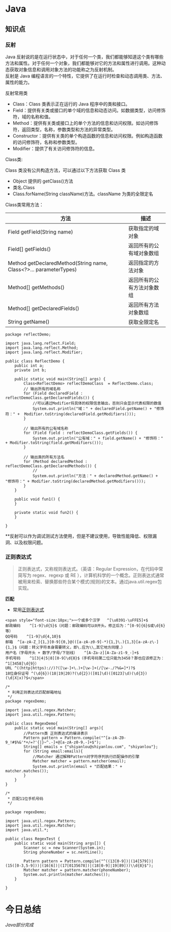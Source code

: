 # Java

## 知识点

### 反射
Java 反射说的是在运行状态中，对于任何一个类，我们都能够知道这个类有哪些方法和属性。对于任何一个对象，我们都能够对它的方法和属性进行调用。这种动态获取对象信息和调用对象方法的功能称之为反射机制。  
反射是 Java 编程语言的一个特性，它提供了在运行时检查和动态调用类、方法、属性的能力。  

反射常用类

- Class：Class 类表示正在运行的 Java 程序中的类和接口。
- Field：提供有关类或接口的单个域的信息和动态访问。如数据类型，访问修饰符，域的名称和值。
- Method：提供有关类或接口上的单个方法的信息和访问权限。如访问修饰符，返回类型，名称，参数类型和方法的异常类型。
- Constructor：提供有关类的单个构造函数的信息和访问权限。例如构造函数的访问修饰符，名称和参数类型。
- Modifier：提供了有关访问修饰符的信息。

Class类:

Class 类没有公共构造方法，可以通过以下方法获取 Class 类  
- Object 提供的 getClass()方法
- 类名.Class
- Class.forName(String className)方法。className 为类的全限定名

Class类常用方法：

|方法|	描述|
|--|--|
|Field getField(String name)	|获取指定的域对象|
|Field[] getFields()	|返回所有的公有域对象数组|
|Method getDeclaredMethod(String name, Class<?>... parameterTypes)	|返回指定的方法对象|
|Method[] getMethods()	|返回所有的公有方法对象数组|
|Method[] getDeclaredFields()	|返回所有方法对象数组|
|String getName()	|获取全限定名|


```
package reflectDemo;

import java.lang.reflect.Field;
import java.lang.reflect.Method;
import java.lang.reflect.Modifier;

public class ReflectDemo {
	public int a;
	private int b;
	
	public static void main(String[] args) {
		Class<ReflectDemo> reflectDemoClass  = ReflectDemo.class;
		// 输出所有的域名称
		for (Field declaredField : reflectDemoClass.getDeclaredFields()) {
			//可以通过Modifier将具体的权限信息输出，否则只会显示代表权限的数值
			System.out.println("域：" + declaredField.getName() + "修饰符：" +  Modifier.toString(declaredField.getModifiers()));
		}
		
		// 输出所有的公有域名称
		for (Field field : reflectDemoClass.getFields()) {
			System.out.println("公有域：" + field.getName() + "修饰符：" + Modifier.toString(field.getModifiers()));
		}
		
		// 输出类的所有方法名
		for (Method declaredMethod : reflectDemoClass.getDeclaredMethods()) {
			//
			System.out.println("方法：" + declaredMethod.getName() + "修饰符：" + Modifier.toString(declaredMethod.getModifiers()));
		}
	}
	
	public void fun1() {		
	}
	
	private static void fun2() {		
	}

}
```

**反射可以作为调试测试方法使用，但是不建议使用，导致性能降低、权限漏洞、以及权限问题。

### 正则表达式
> 正则表达式，又称规则表达式。（英语：Regular Expression，在代码中常简写为 regex、regexp 或 RE ），计算机科学的一个概念。正则表达式通常被用来检索、替换那些符合某个模式(规则)的文本。通过java.util.regex包实现。

**匹配**

- 常用[正则表达式](https://blog.csdn.net/qq_19865749/article/details/77478489)

```
<span style="font-size:18px;">一个或多个汉字	^[\u0391-\uFFE5]+$ 
邮政编码	^[1-9]\d{5}$（问题：邮政编码可以0开头。修正后为：^[0-9]{6}$或\d{6}等）
QQ号码	^[1-9]\d{4,10}$ 
邮箱	^[a-zA-Z_]{1,}[0-9]{0,}@(([a-zA-z0-9]-*){1,}\.){1,3}[a-zA-z\-]{1,}$（问题：转义字符本身需要转义，即\.应为\\,其它地方同理.）
用户名（字母开头 + 数字/字母/下划线）	^[A-Za-z][A-Za-z1-9_-]+$
手机号码	^1[3|4|5|8][0-9]\d{8}$（手机号码第二位只能为3458？那也应该修正为：^1[3458]\d{9}）
URL	^((http|https)://)?([\w-]+\.)+[\w-]+(/[\w-./?%&=]*)?$
18位身份证号	^(\d{6})(18|19|20)?(\d{2})([01]\d)([0123]\d)(\d{3})(\d|X|x)?$</span>
```

```
/*
 * 利用正则表达式匹配邮箱地址
 */
package regexDemo;

import java.util.regex.Matcher;
import java.util.regex.Pattern;

public class RegexDemo{
    public static void main(String[] args){
        //Pattern类 正则表达式的编译表示
        Pattern pattern = Pattern.compile("^[a-zA-Z0-9_!#$%&'*+/=?'{|}~^.-]+@[a-zA-z0-9.-]+$");
        String[] emails = {"shiyanlou@shiyanlou.com", "shiyanlou"};
        for (String email:emails){
            //Matcher 通过解释Pattern对字符序列执行匹配操作的引擎
            Matcher matcher = pattern.matcher(email);
            System.out.println(email + "匹配结果：" + matcher.matches());
        }
    }
}
```

```
/*
 * 匹配11位手机号码
 */

package regexDemo;

import java.util.regex.Pattern;
import java.util.regex.Matcher;
import java.util.*;

public class RegexTest {
	public static void main(String args[]) {
		Scanner sc = new Scanner(System.in);
		String phoneNumber = sc.nextLine();
		
		Pattern pattern = Pattern.compile("^((13[0-9])|(14[579])|(15([0-3,5-9]))|(16[6])|(17[0135678])|(18[0-9]|19[89]))\\d{8}$");
		Matcher matcher = pattern.matcher(phoneNumber);
		System.out.println(matcher.matches());
	}

}

```

# 今日总结
*Java部分完成*

